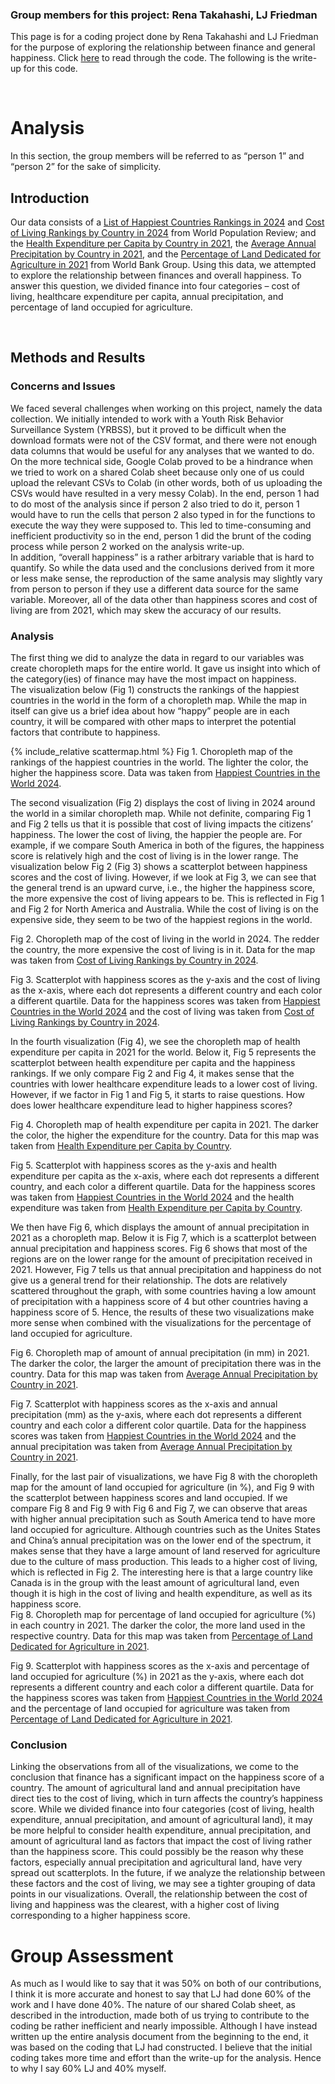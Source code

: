 ### Group members for this project: Rena Takahashi, LJ Friedman

This page is for a coding project done by Rena Takahashi and LJ Friedman for the purpose of exploring the relationship between finance and general happiness. Click [here](Final_Project_—_Happiness_Data.ipynb) to read through the code.
The following is the write-up for this code.

<br>

# Analysis

In this section, the group members will be referred to as “person 1” and “person 2” for the sake of simplicity.

## Introduction

Our data consists of a [List of Happiest Countries Rankings in 2024](https://worldpopulationreview.com/country-rankings/happiest-countries-in-the-world) and [Cost of Living Rankings by Country in 2024](https://worldpopulationreview.com/country-rankings/cost-of-living-by-country) from World Population Review; and the [Health Expenditure per Capita by Country in 2021](https://data.worldbank.org/indicator/SH.XPD.CHEX.PC.CD?locations=1W), the [Average Annual Precipitation by Country in 2021](https://data.worldbank.org/indicator/AG.LND.PRCP.MM?most_recent_value_desc=true), and the [Percentage of Land Dedicated for Agriculture in 2021](https://data.worldbank.org/indicator/AG.LND.AGRI.ZS?most_recent_value_desc=true&view=map) from World Bank Group. Using this data, we attempted to explore the relationship between finances and overall happiness. To answer this question, we divided finance into four categories – cost of living, healthcare expenditure per capita, annual precipitation, and percentage of land occupied for agriculture.

<br>

## Methods and Results

### Concerns and Issues

We faced several challenges when working on this project, namely the data collection. We initially intended to work with a Youth Risk Behavior Surveillance System (YRBSS), but it proved to be difficult when the download formats were not of the CSV format, and there were not enough data columns that would be useful for any analyses that we wanted to do.   
On the more technical side, Google Colab proved to be a hindrance when we tried to work on a shared Colab sheet because only one of us could upload the relevant CSVs to Colab (in other words, both of us uploading the CSVs would have resulted in a very messy Colab). In the end, person 1 had to do most of the analysis since if person 2 also tried to do it, person 1 would have to run the cells that person 2 also typed in for the functions to execute the way they were supposed to. This led to time-consuming and inefficient productivity so in the end, person 1 did the brunt of the coding process while person 2 worked on the analysis write-up.  
In addition, “overall happiness” is a rather arbitrary variable that is hard to quantify. So while the data used and the conclusions derived from it more or less make sense, the reproduction of the same analysis may slightly vary from person to person if they use a different data source for the same variable. Moreover, all of the data other than happiness scores and cost of living are from 2021, which may skew the accuracy of our results.


### Analysis

The first thing we did to analyze the data in regard to our variables was create choropleth maps for the entire world. It gave us insight into which of the category(ies) of finance may have the most impact on happiness.  
The visualization below (Fig 1\) constructs the rankings of the happiest countries in the world in the form of a choropleth map. While the map in itself can give us a brief idea about how “happy” people are in each country, it will be compared with other maps to interpret the potential factors that contribute to happiness.

  {% include_relative scattermap.html %}
Fig 1\. Choropleth map of the rankings of the happiest countries in the world. The lighter the color, the higher the happiness score. Data was taken from [Happiest Countries in the World 2024](https://worldpopulationreview.com/country-rankings/happiest-countries-in-the-world).

The second visualization (Fig 2\) displays the cost of living in 2024 around the world in a similar choropleth map. While not definite, comparing Fig 1 and Fig 2 tells us that it is possible that cost of living impacts the citizens’ happiness. The lower the cost of living, the happier the people are. For example, if we compare South America in both of the figures, the happiness score is relatively high and the cost of living is in the lower range. The visualization below Fig 2 (Fig 3\) shows a scatterplot between happiness scores and the cost of living. However, if we look at Fig 3, we can see that the general trend is an upward curve, i.e., the higher the happiness score, the more expensive the cost of living appears to be. This is reflected in Fig 1 and Fig 2 for North America and Australia. While the cost of living is on the expensive side, they seem to be two of the happiest regions in the world.

Fig 2\. Choropleth map of the cost of living in the world in 2024\. The redder the country, the more expensive the cost of living is in it. Data for the map was taken from [Cost of Living Rankings by Country in 2024](https://worldpopulationreview.com/country-rankings/cost-of-living-by-country).

Fig 3\. Scatterplot with happiness scores as the y-axis and the cost of living as the x-axis, where each dot represents a different country and each color a different quartile. Data for the happiness scores was taken from [Happiest Countries in the World 2024](https://worldpopulationreview.com/country-rankings/happiest-countries-in-the-world) and the cost of living was taken from [Cost of Living Rankings by Country in 2024](https://worldpopulationreview.com/country-rankings/cost-of-living-by-country).

In the fourth visualization (Fig 4), we see the choropleth map of health expenditure per capita in 2021 for the world. Below it, Fig 5 represents the scatterplot between health expenditure per capita and the happiness rankings. If we only compare Fig 2 and Fig 4, it makes sense that the countries with lower healthcare expenditure leads to a lower cost of living. However, if we factor in Fig 1 and Fig 5, it starts to raise questions. How does lower healthcare expenditure lead to higher happiness scores?  

Fig 4\. Choropleth map of health expenditure per capita in 2021\. The darker the color, the higher the expenditure for the country. Data for this map was taken from [Health Expenditure per Capita by Country](https://data.worldbank.org/indicator/SH.XPD.CHEX.PC.CD?locations=1W).

Fig 5\. Scatterplot with happiness scores as the y-axis and health expenditure per capita as the x-axis, where each dot represents a different country, and each color a different quartile. Data for the happiness scores was taken from [Happiest Countries in the World 2024](https://worldpopulationreview.com/country-rankings/happiest-countries-in-the-world) and the health expenditure was taken from [Health Expenditure per Capita by Country](https://data.worldbank.org/indicator/SH.XPD.CHEX.PC.CD?locations=1W).

We then have Fig 6, which displays the amount of annual precipitation in 2021 as a choropleth map. Below it is Fig 7, which is a scatterplot between annual precipitation and happiness scores. Fig 6 shows that most of the regions are on the lower range for the amount of precipitation received in 2021\. However, Fig 7 tells us that annual precipitation and happiness do not give us a general trend for their relationship. The dots are relatively scattered throughout the graph, with some countries having a low amount of precipitation with a happiness score of 4 but other countries having a happiness score of 5\. Hence, the results of these two visualizations make more sense when combined with the visualizations for the percentage of land occupied for agriculture.

Fig 6\. Choropleth map of amount of annual precipitation (in mm) in 2021\. The darker the color, the larger the amount of precipitation there was in the country. Data for this map was taken from [Average Annual Precipitation by Country in 2021](https://data.worldbank.org/indicator/AG.LND.PRCP.MM?most_recent_value_desc=true).

Fig 7\. Scatterplot with happiness scores as the x-axis and annual precipitation (mm) as the y-axis, where each dot represents a different country and each color a different color quartile. Data for the happiness scores was taken from [Happiest Countries in the World 2024](https://worldpopulationreview.com/country-rankings/happiest-countries-in-the-world) and the annual precipitation was taken from [Average Annual Precipitation by Country in 2021](https://data.worldbank.org/indicator/AG.LND.PRCP.MM?most_recent_value_desc=true).

Finally, for the last pair of visualizations, we have Fig 8 with the choropleth map for the amount of land occupied for agriculture (in %), and Fig 9 with the scatterplot between happiness scores and land occupied. If we compare Fig 8 and Fig 9 with Fig 6 and Fig 7, we can observe that areas with higher annual precipitation such as South America tend to have more land occupied for agriculture. Although countries such as the Unites States and China’s annual precipitation was on the lower end of the spectrum, it makes sense that they have a large amount of land reserved for agriculture due to the culture of mass production. This leads to a higher cost of living, which is reflected in Fig 2\. The interesting here is that a large country like Canada is in the group with the least amount of agricultural land, even though it is high in the cost of living and health expenditure, as well as its happiness score.  
Fig 8\. Choropleth map for percentage of land occupied for agriculture (%) in each country in 2021\. The darker the color, the more land used in the respective country. Data for this map was taken from [Percentage of Land Dedicated for Agriculture in 2021](https://data.worldbank.org/indicator/AG.LND.AGRI.ZS?most_recent_value_desc=true&view=map).

Fig 9\. Scatterplot with happiness scores as the x-axis and percentage of land occupied for agriculture (%) in 2021 as the y-axis, where each dot represents a different country and each color a different quartile. Data for the happiness scores was taken from [Happiest Countries in the World 2024](https://worldpopulationreview.com/country-rankings/happiest-countries-in-the-world) and the percentage of land occupied for agriculture was taken from [Percentage of Land Dedicated for Agriculture in 2021](https://data.worldbank.org/indicator/AG.LND.AGRI.ZS?most_recent_value_desc=true&view=map).

### Conclusion

Linking the observations from all of the visualizations, we come to the conclusion that finance has a significant impact on the happiness score of a country. The amount of agricultural land and annual precipitation have direct ties to the cost of living, which in turn affects the country’s happiness score. While we divided finance into four categories (cost of living, health expenditure, annual precipitation, and amount of agricultural land), it may be more helpful to consider health expenditure, annual precipitation, and amount of agricultural land as factors that impact the cost of living rather than the happiness score. This could possibly be the reason why these factors, especially annual precipitation and agricultural land, have very spread out scatterplots. In the future, if we analyze the relationship between these factors and the cost of living, we may see a tighter grouping of data points in our visualizations. Overall, the relationship between the cost of living and happiness was the clearest, with a higher cost of living corresponding to a higher happiness score. 

# Group Assessment

As much as I would like to say that it was 50% on both of our contributions, I think it is more accurate and honest to say that LJ had done 60% of the work and I have done 40%. The nature of our shared Colab sheet, as described in the introduction, made both of us trying to contribute to the coding be rather inefficient and nearly impossible. Although I have instead written up the entire analysis document from the beginning to the end, it was based on the coding that LJ had constructed. I believe that the initial coding takes more time and effort than the write-up for the analysis. Hence to why I say 60% LJ and 40% myself.
